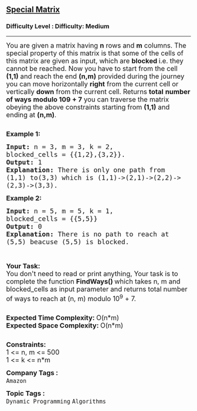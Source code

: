 <h2><a href="https://www.geeksforgeeks.org/problems/special-matrix4201/1?page=1&difficulty=Medium&status=unsolved&sortBy=submissions">Special Matrix</a></h2><h3>Difficulty Level : Difficulty: Medium</h3><hr><div class="problems_problem_content__Xm_eO"><p><span style="font-size: 18px;">You are given a matrix having <strong>n</strong> rows and <strong>m</strong> columns. The special property of this matrix is that some of the cells of this matrix are given as input, which are <strong>blocked&nbsp;</strong>i.e. they cannot be reached. Now you have to start from the cell <strong>(1,1)</strong> and reach the end <strong>(n,m)</strong> provided during the journey you can move horizontally <strong>right</strong> from the current cell or vertically <strong>down</strong> from the current cell. Returns <strong>total</strong> <strong>number of ways</strong> <strong>modulo 109 + 7</strong> you can traverse the matrix obeying the above constraints starting from <strong>(1,1)</strong> and ending at <strong>(n,m)</strong>.</span><br>&nbsp;</p>
<p><span style="font-size: 18px;"><strong>Example 1:</strong></span></p>
<pre><span style="font-size: 18px;"><strong>Input: </strong>n = 3, m = 3, k = 2,
blocked_cells = {{1,2},{3,2}}.
<strong>Output: </strong>1
<strong>Explanation: </strong>There is only one path from
(1,1) to(3,3) which is (1,1)-&gt;(2,1)-&gt;(2,2)-&gt;
(2,3)-&gt;(3,3).</span>
</pre>
<p><span style="font-size: 18px;"><strong>Example 2:</strong></span></p>
<pre><span style="font-size: 18px;"><strong>Input: </strong>n = 5, m = 5, k = 1,
blocked_cells = {{5,5}}
<strong>Output: </strong>0
<strong>Explanation: </strong>There is no path to reach at 
(5,5) beacuse (5,5) is blocked.</span>
</pre>
<p>&nbsp;</p>
<p><span style="font-size: 18px;"><strong>Your Task:</strong><br>You don't need to read or print anything, Your task is to complete the function&nbsp;<strong>FindWays()&nbsp;</strong>which takes n, m and blocked_cells as input parameter and returns total number of ways to reach at (n, m) modulo 10<sup>9</sup>&nbsp;+ 7.</span><br>&nbsp;</p>
<p><span style="font-size: 18px;"><strong>Expected Time Complexity:&nbsp;</strong>O(n*m)<br><strong>Expected Space Complexity:&nbsp;</strong>O(n*m)</span><br>&nbsp;</p>
<p><span style="font-size: 18px;"><strong>Constraints:</strong><br>1 &lt;= n, m &lt;= 500<br>1 &lt;= k &lt;= n*m&nbsp;</span></p></div><p><span style=font-size:18px><strong>Company Tags : </strong><br><code>Amazon</code>&nbsp;<br><p><span style=font-size:18px><strong>Topic Tags : </strong><br><code>Dynamic Programming</code>&nbsp;<code>Algorithms</code>&nbsp;
